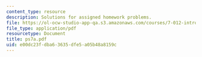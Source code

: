 ```yaml
---
content_type: resource
description: Solutions for assigned homework problems.
file: https://ol-ocw-studio-app-qa.s3.amazonaws.com/courses/7-012-introduction-to-biology-fall-2004/e00dc23fdba63635dfe5a05b48a8159c_ps7a.pdf
file_type: application/pdf
resourcetype: Document
title: ps7a.pdf
uid: e00dc23f-dba6-3635-dfe5-a05b48a8159c
---
```

